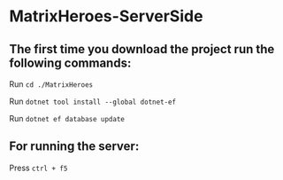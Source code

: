 # MatrixHeroes-ServerSide

## The first time you download the project run the following commands: 
Run `cd ./MatrixHeroes`

Run `dotnet tool install --global dotnet-ef`

Run `dotnet ef database update`

## For running the server:

Press `ctrl + f5` 
